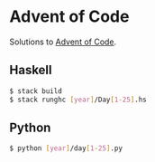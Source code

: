 # Advent of Code

Solutions to [Advent of Code](https://adventofcode.com/).

## Haskell

```sh
$ stack build
$ stack runghc [year]/Day[1-25].hs
```

## Python

```sh
$ python [year]/day[1-25].py
```
